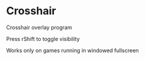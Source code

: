 # Crosshair
Crosshair overlay program

Press rShift to toggle visibility

Works only on games running in windowed fullscreen
